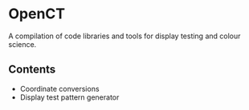 # OpenCT
A compilation of code libraries and tools for display testing and colour science.


## Contents
- Coordinate conversions
- Display test pattern generator